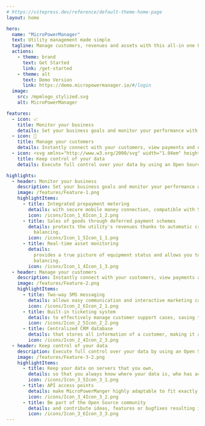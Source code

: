```yaml
---
# https://vitepress.dev/reference/default-theme-home-page
layout: home

hero:
  name: "MicroPowerManager"
  text: Utility management made simple
  tagline: Manage customers, revenues and assets with this all-in one Open Source platform.
  actions:
    - theme: brand
      text: Get Started
      link: /get-started
    - theme: alt
      text: Demo Version
      link: https://demo.micropowermanager.io/#/login
  image:
    src: /mpmlogo_stylized.svg
    alt: MicroPowerManager

features:
  - icon: 📈
    title: Monitor your business
    details: Set your business goals and monitor your performance with real time revenue and asset data visualization.
  - icon: 👥
    title: Manage your customers
    details: Instantly connect with your customers, view payments and deliver excellent customer service even in the most remote areas.
  - icon: <svg xmlns="http://www.w3.org/2000/svg" width="1.04em" height="1em" viewBox="0 0 256 248"><path fill="#3da639" d="M143.337 167.832c22.063-8.473 33.082-33.231 24.612-55.301s-33.222-33.092-55.284-24.62c-22.063 8.473-33.081 33.232-24.612 55.302a42.8 42.8 0 0 0 24.612 24.619l-28.823 75.13C20.3 218.564-11.44 147.26 12.949 83.698s95.67-95.311 159.212-70.915s95.281 95.7 70.892 159.262a123.25 123.25 0 0 1-70.892 70.915z"/><path fill="#1d531d" d="M172.16 247.369a4.4 4.4 0 0 1-4.113-2.828l-28.824-75.13a4.41 4.41 0 0 1 2.535-5.694c9.571-3.675 17.14-10.86 21.31-20.23c4.17-9.369 4.442-19.802.767-29.376c-7.585-19.766-29.831-29.673-49.59-22.085c-19.76 7.589-29.664 29.842-22.078 49.607a38.45 38.45 0 0 0 22.077 22.084a4.41 4.41 0 0 1 2.535 5.694l-28.824 75.13a4.406 4.406 0 0 1-5.692 2.535c-31.83-12.22-56.998-36.11-70.867-67.266c-13.868-31.156-14.778-65.85-2.56-97.69C21.051 50.28 44.933 25.104 76.08 11.23s65.829-14.783 97.66-2.562c31.83 12.221 56.998 36.11 70.866 67.266s14.778 65.85 2.56 97.69c-12.942 33.732-39.706 60.504-73.427 73.451a4.4 4.4 0 0 1-1.578.293M127.959 8.94c-16.433 0-32.83 3.456-48.294 10.343C50.67 32.2 28.436 55.637 17.063 85.28c-11.374 29.642-10.527 61.94 2.384 90.945c12.312 27.66 34.188 49.166 61.888 60.969l25.712-67.02a47.3 47.3 0 0 1-23.107-25.38c-9.327-24.304 2.85-51.666 27.146-60.996c24.297-9.33 51.649 2.852 60.976 27.154c4.519 11.773 4.183 24.602-.944 36.122c-4.525 10.168-12.305 18.243-22.16 23.106l25.708 67.011c29.465-12.59 52.751-36.694 64.274-66.724c11.373-29.641 10.527-61.94-2.385-90.945c-12.91-29.005-36.34-51.245-65.973-62.622c-13.831-5.31-28.241-7.958-42.624-7.958m109.783 220.633q-2.395 2.45-2.395 5.812q0 3.483 2.436 5.92q2.423 2.436 5.853 2.436q3.416 0 5.839-2.45q2.422-2.463 2.422-5.906q0-3.35-2.409-5.812q-2.436-2.505-5.852-2.505q-3.458 0-5.894 2.505m12.917 13.012q-2.926 2.83-7.023 2.83q-4.233 0-7.132-2.898q-2.9-2.9-2.9-7.132q0-4.397 3.131-7.31q2.94-2.722 6.9-2.722q4.152 0 7.092 2.94t2.94 7.092q0 4.274-3.008 7.2m-6.111-10.549q-.6-.231-1.688-.231h-.708v3.226h1.13q1.02 0 1.592-.409q.572-.408.572-1.32t-.898-1.266m-5.309 8.929v-11.12q1.035 0 3.097.007q2.063.006 2.293.02q1.32.095 2.192.572q1.483.816 1.483 2.654q0 1.402-.782 2.028q-.783.626-1.926.749q1.048.217 1.579.64q.98.788.98 2.49v.994q0 .162.02.326t.075.327l.095.313h-2.777q-.136-.531-.176-1.538q-.042-1.007-.177-1.361a1.35 1.35 0 0 0-.817-.817q-.327-.136-.994-.177l-.64-.04h-.612v3.933z"/></svg>
    title: Keep control of your data
    details: Execute full control over your data by using an Open Source solution.

highlights:
  - header: Monitor your business
    description: Set your business goals and monitor your performance with real time revenue and asset data visualization.
    image: /features/Feature-1.png
    highlightItems:
      - title: Integrated prepayment metering
        details: with secure mobile money connection, compatible with STS prepaid meters and smart metering technology on request
        icon: /icons/Icon_1_6Icon_1_2.png
      - title: Sales of goods through deferred payment schemes
        details: protects the utility's revenues thanks to automatic credit
          balancing.
        icon: /icons/Icon_1_5Icon_1_1.png
      - title: Real-time asset monitoring
        details:
          provides a true picture of equipment status and allows you to optimize asset management in the most cost-effective way.
          balancing.
        icon: /icons/Icon_1_4Icon_1_3.png
  - header: Manage your customers
    description: Instantly connect with your customers, view payments and deliver excellent customer service even in the most remote areas.
    image: /features/Feature-2.png
    highlightItems:
      - title: Two-way SMS messaging
        details: allows easy communication and interactive marketing campaigns for all your clients, selected groups or individual customers.
        icon: /icons/Icon_2_6Icon_2_1.png
      - title: Built-in ticketing system
        details: to effectively manage customer support cases, saving time and operating cost.
        icon: /icons/Icon_2_5Icon_2_2.png
      - title: Centralized CRM database
        details: that stores all information of a customer, making it accessible at a glance.
        icon: /icons/Icon_2_4Icon_2_3.png
  - header: Keep control of your data
    description: Execute full control over your data by using an Open Source solution.
    image: /features/Feature-3-2.png
    highlightItems:
      - title: Keep your data on servers that you own,
        details: so that you always know where your data is, who has access to it and how it is used
        icon: /icons/Icon_3_5Icon_3_1.png
      - title: API access points
        details: make MicroPowerManger highly adaptable to fit exactly to your utility's needs.
        icon: /icons/Icon_3_4Icon_3_2.png
      - title: Be part of the Open Source community
        details: and contribute ideas, features or bugfixes resulting in constant improvements.
        icon: /icons/Icon_3_6Icon_3_3.png
---
```


<script setup lang="ts">
import Highlight from "@theme/components/Highlight.vue"
</script>

<Highlight></Highlight>
